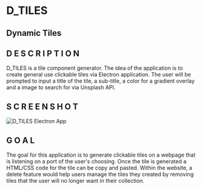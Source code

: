 # D_TILES
## Dynamic Tiles

## D E S C R I P T I O N
D_TILES is a tile component generator. The idea of the application is to create general use clickable tiles via Electron application. The user will be prompted to input a title of the tile, a sub-title, a color for a gradient overlay and a image to search for via Unsplash API.

## S C R E E N S H O T

![D_TILES Electron App](https://i.imgur.com/RexbnuF.png)

## G O A L
The goal for this application is to generate clickable tiles on a webpage that is listening on a port of the user's choosing. Once the tile is generated a HTML/CSS code for the tile can be copy and pasted. Within the website, a delete feature would help users manage the tiles they created by removing tiles that the user will no longer want in their collection.
